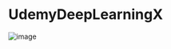 # UdemyDeepLearningX

![image](https://github.com/FynnHollesen/UdemyDeepLearningX/assets/136230507/595b58c8-68b3-49f5-acd9-a52f6ce013f4)



